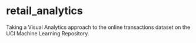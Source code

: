 # retail_analytics
Taking a Visual Analytics approach to the online transactions dataset on the UCI Machine Learning Repository.
